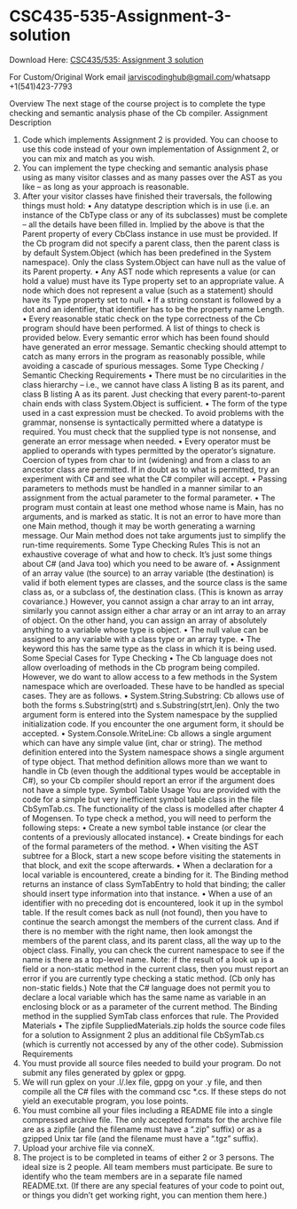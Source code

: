 # CSC435-535-Assignment-3-solution

Download Here: [CSC435/535: Assignment 3 solution](https://jarviscodinghub.com/assignment/csc435-535-assignment-3-solution/)

For Custom/Original Work email jarviscodinghub@gmail.com/whatsapp +1(541)423-7793

Overview
The next stage of the course project is to complete the type checking and semantic analysis phase of
the Cb compiler.
Assignment Description
1. Code which implements Assignment 2 is provided. You can choose to use this code instead of
your own implementation of Assignment 2, or you can mix and match as you wish.
2. You can implement the type checking and semantic analysis phase using as many visitor classes
and as many passes over the AST as you like – as long as your approach is reasonable.
3. After your visitor classes have finished their traversals, the following things must hold:
• Any datatype description which is in use (i.e. an instance of the CbType class or any of its
subclasses) must be complete – all the details have been filled in.
Implied by the above is that the Parent property of every CbClass instance in use must be
provided. If the Cb program did not specify a parent class, then the parent class is by default
System.Object (which has been predefined in the System namespace). Only the class
System.Object can have null as the value of its Parent property.
• Any AST node which represents a value (or can hold a value) must have its Type property set
to an appropriate value. A node which does not represent a value (such as a statement) should
have its Type property set to null.
• If a string constant is followed by a dot and an identifier, that identifier has to be the property
name Length.
• Every reasonable static check on the type correctness of the Cb program should have been
performed. A list of things to check is provided below. Every semantic error which has been
found should have generated an error message. Semantic checking should attempt to catch as
many errors in the program as reasonably possible, while avoiding a cascade of spurious messages.
Some Type Checking / Semantic Checking Requirements
• There must be no circularities in the class hierarchy – i.e., we cannot have class A listing B as its
parent, and class B listing A as its parent.
Just checking that every parent-to-parent chain ends with class System.Object is sufficient.
• The form of the type used in a cast expression must be checked. To avoid problems with the
grammar, nonsense is syntactically permitted where a datatype is required. You must check that
the supplied type is not nonsense, and generate an error message when needed.
• Every operator must be applied to operands with types permitted by the operator’s signature.
Coercion of types from char to int (widening) and from a class to an ancestor class are permitted. If in doubt as to what is permitted, try an experiment with C# and see what the C# compiler
will accept.
• Passing parameters to methods must be handled in a manner similar to an assignment from the
actual parameter to the formal parameter.
• The program must contain at least one method whose name is Main, has no arguments, and is
marked as static. It is not an error to have more than one Main method, though it may be
worth generating a warning message. Our Main method does not take arguments just to simplify
the run-time requirements.
Some Type Checking Rules
This is not an exhaustive coverage of what and how to check. It’s just some things about C# (and Java
too) which you need to be aware of.
• Assignment of an array value (the source) to an array variable (the destination) is valid if both element types are classes, and the source class is the same class as, or a subclass of, the destination
class. (This is known as array covariance.) However, you cannot assign a char array to an int
array, similarly you cannot assign either a char array or an int array to an array of object. On
the other hand, you can assign an array of absolutely anything to a variable whose type is
object.
• The null value can be assigned to any variable with a class type or an array type.
• The keyword this has the same type as the class in which it is being used.
Some Special Cases for Type Checking
• The Cb language does not allow overloading of methods in the Cb program being compiled.
However, we do want to allow access to a few methods in the System namespace which are
overloaded. These have to be handled as special cases. They are as follows.
• System.String.Substring: Cb allows use of both the forms s.Substring(strt)
and s.Substring(strt,len). Only the two argument form is entered into the System
namespace by the supplied initialization code. If you encounter the one argument form, it
should be accepted.
• System.Console.WriteLine: Cb allows a single argument which can have any simple
value (int, char or string). The method definition entered into the System namespace
shows a single argument of type object. That method definition allows more than we want
to handle in Cb (even though the additional types would be acceptable in C#), so your Cb
compiler should report an error if the argument does not have a simple type.
Symbol Table Usage
You are provided with the code for a simple but very inefficient symbol table class in the file
CbSymTab.cs. The functionality of the class is modelled after chapter 4 of Mogensen. To type
check a method, you will need to perform the following steps:
• Create a new symbol table instance (or clear the contents of a previously allocated instance).
• Create bindings for each of the formal parameters of the method.
• When visiting the AST subtree for a Block, start a new scope before visiting the statements in
that block, and exit the scope afterwards.
• When a declaration for a local variable is encountered, create a binding for it. The Binding
method returns an instance of class SymTabEntry to hold that binding; the caller should insert
type information into that instance.
• When a use of an identifier with no preceding dot is encountered, look it up in the symbol table.
If the result comes back as null (not found), then you have to continue the search amongst the
members of the current class. And if there is no member with the right name, then look amongst
the members of the parent class, and its parent class, all the way up to the object class. Finally,
you can check the current namespace to see if the name is there as a top-level name.
Note: if the result of a look up is a field or a non-static method in the current class, then you must
report an error if you are currently type checking a static method. (Cb only has non-static fields.)
Note that the C# language does not permit you to declare a local variable which has the same name
as variable in an enclosing block or as a parameter of the current method. The Binding method in
the supplied SymTab class enforces that rule.
The Provided Materials
• The zipfile SuppliedMaterials.zip holds the source code files for a solution to Assignment 2 plus an additional file CbSymTab.cs (which is currently not accessed by any of the other
code).
Submission Requirements
1. You must provide all source files needed to build your program. Do not submit any files generated by gplex or gppg.
2. We will run gplex on your .l/.lex file, gppg on your .y file, and then compile all the C# files
with the command csc *.cs. If these steps do not yield an executable program, you lose points.
3. You must combine all your files including a README file into a single compressed archive file.
The only accepted formats for the archive file are as a zipfile (and the filename must have a
“.zip” suffix) or as a gzipped Unix tar file (and the filename must have a “.tgz” suffix).
4. Upload your archive file via conneX.
5. The project is to be completed in teams of either 2 or 3 persons. The ideal size is 2 people. All
team members must participate. Be sure to identify who the team members are in a separate file
named README.txt. (If there are any special features of your code to point out, or things you
didn’t get working right, you can mention them here.)

